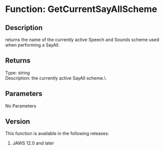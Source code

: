 # Function: GetCurrentSayAllScheme

## Description

returns the name of the currently active Speech and Sounds scheme used
when performing a SayAll.

## Returns

Type: string\
Description: the currently active SayAll scheme.\

## Parameters

No Parameters

## Version

This function is available in the following releases:

1.  JAWS 12.0 and later
